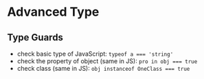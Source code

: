 # Advanced Type

## Type Guards

* check basic type of JavaScript: `typeof a === 'string'`
* check the property of object (same in JS): `pro in obj === true`
* check class (same in JS): `obj instanceof OneClass === true`